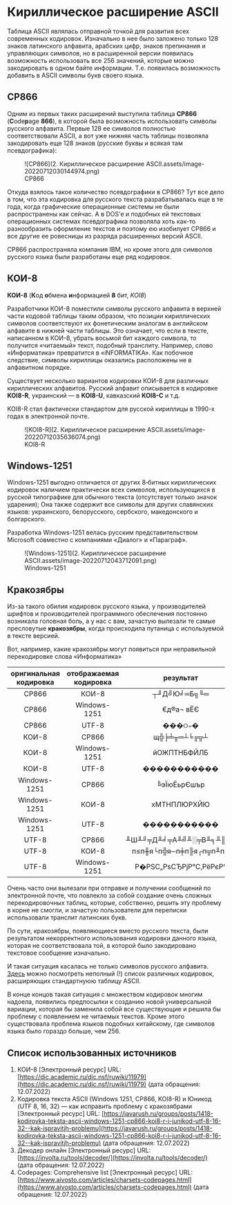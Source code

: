 # Кириллическое расширение ASCII

Таблица ASCII являлась отправной точкой для развития всех современных кодировок. Изначально в нее было заложено только 128 знаков латинского алфавита, арабских цифр, знаков препинания и управляющих символов, но в расширенной версии появилась возможность использовать все 256 значений, которые можно закодировать в одном байте информации. Т.е. появилась возможность добавить в ASCII символы букв своего языка.

## CP866

Одним из первых таких расширений выступила таблица **CP866** (**C**ode**p**age **866**), в которой была возможность использовать символы русского алфавита. Первые 128 ее символов полностью соответствовали ASCII, а вот уже нижняя часть таблицы позволяла закодировать еще 128 знаков (русские буквы и всякая там псевдографика):

<figure markdown>
  ![CP866](2. Кириллическое расширение ASCII.assets/image-20220712030144974.png)
  <figcaption>CP866</figcaption>
</figure>


Откуда взялось такое количество псевдографики в CP866? Тут все дело в том, что эта кодировка для русского текста разрабатывалась еще в те года, когда графические операционные системы не были распространены как сейчас. А в DOS’е и подобных ей текстовых операционных системах псевдографика позволяла хоть как-то разнообразить оформление текстов и поэтому ею изобилует CP866 и все другие ее ровесницы из разряда расширенных версий ASCII.

CP866 распространяла компания IBM, но кроме этого для символов русского языка были разработаны еще ряд кодировок.

## КОИ-8

**КОИ-8** (**К**од **о**бмена **и**нформацией **8** бит, *KOI8*)

Разработчики КОИ-8 поместили символы русского алфавита в верхней части кодовой таблицы таким образом, что позиции кириллических символов соответствуют их фонетическим аналогам в английском алфавите в нижней части таблицы. Это означает, что если в тексте, написанном в КОИ-8, убрать восьмой бит каждого символа, то получится «читаемый» текст, подобный транслиту. Например, слово «Информатика» превратится в «iNFORMATIKA». Как побочное следствие, символы кириллицы оказались расположены не в алфавитном порядке.

Существует несколько вариантов кодировки КОИ-8 для различных кириллических алфавитов. Русский алфавит описывается в кодировке **KOI8-R**, украинский — в **KOI8-U**, кавказский **KOI8-C** и т.д.

KOI8-R стал фактически стандартом для русской кириллицы в 1990-х годах в электронной почте.

<figure markdown>
  ![KOI8-R](2. Кириллическое расширение ASCII.assets/image-20220712035636074.png)
  <figcaption>KOI8-R</figcaption>
</figure>

## Windows-1251

Windows-1251 выгодно отличается от других 8‑битных кириллических кодировок наличием практически всех символов, использующихся в русской типографике для обычного текста (отсутствует только значок ударения); Она также содержит все символы для других славянских языков: украинского, белорусского, сербского, македонского и болгарского.

Разработка Windows-1251 велась русским представительством Microsoft совместно с компаниями «Диалог» и «Параграф».

<figure markdown>
  ![Windows-1251](2. Кириллическое расширение ASCII.assets/image-20220712043712091.png)
  <figcaption>Windows-1251</figcaption>
</figure>

## Кракозябры

Из-за такого обилия кодировок русского языка, у производителей шрифтов и производителей программного обеспечения постоянно возникала головная боль, а у нас с вам, зачастую вылезали те самые пресловутые **кракозябры**, когда происходила путаница с используемой в тексте версией.

Вот, например, какие кракозябры могут появиться при неправильной перекодировке слова «Информатика»

| оригинальная кодировка | отображаемая кодировка |       результат        |
| :--------------------: | :--------------------: | :--------------------: |
|         CP866          |         КОИ-8          |      ┬╜Д╝Ю╛═Б╗╙═       |
|         CP866          |      Windows-1251      |       €­д®а¬ вЁЄ       |
|         CP866          |         UTF-8          |         ���ଠ⨪�         |
|         КОИ-8          |         CP866          |      щ╬╞╧╥═┴╘╔╦┴       |
|         КОИ-8          |      Windows-1251      |      йОЖПТНБФЙЛБ       |
|         КОИ-8          |         UTF-8          |      �����������       |
|      Windows-1251      |         CP866          |      ╚эЇюЁьрЄшър       |
|      Windows-1251      |         КОИ-8          |      хМТНПЛЮРХЙЮ       |
|      Windows-1251      |         UTF-8          |      �����������       |
|         UTF-8          |         CP866          | ╨Ш╨╜╤Д╨╛╤А╨╝╨░╤В╨╕╨║╨░ |
|         UTF-8          |         КОИ-8          | п≤п╫я└п╬я─п╪п╟я┌п╦п╨п╟ |
|         UTF-8          |      Windows-1251      | Р�РЅС„РѕСЂРјР°С‚РёРєР° |

Очень часто они вылезали при отправке и получении сообщений по электронной почте, что повлекло за собой создание очень сложных перекодировочных таблиц, которые, собственно, решить эту проблему в корне не смогли, и зачастую пользователи для переписки использовали транслит латинских букв.

По сути, кракозябры, появляющиеся вместо русского текста, были результатом некорректного использования кодировки данного языка, которая не соответствовала той, в которой было закодировано текстовое сообщение изначально.

И такая ситуация касалась не только символов русского алфавита. [Здесь](https://www.aivosto.com/articles/charsets-codepages.html) можно посмотреть неполный (!) список различных кодировок, расширяющих стандартнуюю таблицу ASCII.

В конце концов такая ситуация с множеством кодировок многим надоела, появились предпосылки к созданию новой универсальной вариации, которая бы заменила собой все существующие и решила бы проблему с появлением не читаемых текстов. Кроме этого существовала проблема языков подобных китайскому, где символов языка было гораздо больше, чем 256.

## Список использованных источников

1. КОИ-8 [Электронный ресурс] URL: [https://dic.academic.ru/dic.nsf/ruwiki/11979](https://dic.academic.ru/dic.nsf/ruwiki/11979) (дата обращения: 12.07.2022)
2. Кодировка текста ASCII (Windows 1251, CP866, KOI8-R) и Юникод (UTF 8, 16, 32) — как исправить проблему с кракозябрами [Электронный ресурс] URL: [https://javarush.ru/groups/posts/1418-kodirovka-teksta-ascii-windows-1251-cp866-koi8-r-i-junikod-utf-8-16-32--kak-ispravitjh-problemu](https://javarush.ru/groups/posts/1418-kodirovka-teksta-ascii-windows-1251-cp866-koi8-r-i-junikod-utf-8-16-32--kak-ispravitjh-problemu) (дата обращения: 12.07.2022)
3. Декодер онлайн [Электронный ресурс] URL: [https://involta.ru/tools/decoder/](https://involta.ru/tools/decoder/) (дата обращения: 12.07.2022)
4. Codepages: Comprehensive list [Электронный ресурс] URL: [https://www.aivosto.com/articles/charsets-codepages.html](https://www.aivosto.com/articles/charsets-codepages.html) (дата обращения: 12.07.2022)

